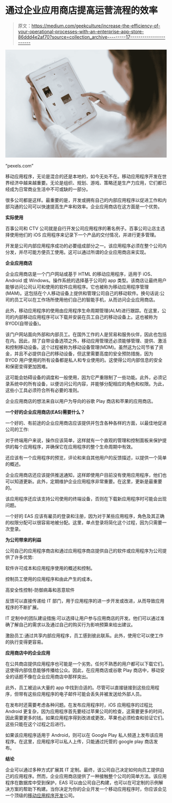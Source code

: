 # 通过企业应用商店提高运营流程的效率

> 原文：<https://medium.com/geekculture/increase-the-efficiency-of-your-operational-processes-with-an-enterprise-app-store-86ddd4e2af70?source=collection_archive---------17----------------------->

![](img/205ff0dafbb7fd09e0f20ff13ceecae2.png)

“pexels.com”

移动应用程序，无论是混合的还是本地的，如今无处不在。移动应用程序开发在世界经济中越来越重要。无论是组织、规划、游戏、策略还是生产力应用，它们都已经成为日常商业生活中不可或缺的一部分。

很多公司都是这样。最重要的是，开发或拥有自己的内部应用程序以促进工作和内部沟通的公司可以快速提高生产率和效率。企业应用商店在这方面是一个优势。

**实际使用**

百事公司和 CTV 公司就是自行开发公司应用程序的著名例子。百事公司让店主选择使用他们的 iOS 应用程序来记录下一个产品的交付情况，并进行更多管理。

开发是公司内部应用程序成功的必要组成部分之一。该应用程序必须在整个公司内分发，并尽可能方便员工使用。这可以通过所谓的企业应用商店来实现。

**企业应用商店**

企业应用商店是一个门户网站或基于 HTML 的移动应用程序，适用于 iOS、Android 或 Windows。操作系统的选择基于公司的 app 类型。该商店让最终用户能够访问公司认可和使用的软件应用程序。它也被称为移动应用程序管理(MAM)。这包括在个人移动设备上提供和管理公司自己的移动软件。换句话说:公司的员工可以在工作场所使用他们自己的智能手机，从而访问企业应用商店。

此外，移动应用程序的使用由应用程序生命周期管理(ALM)进行跟踪。在这里，公司的内部移动应用程序可以下载并安装在员工自己的移动设备上。这也被称为 BYOD(自带设备)。

该门户网站面向外部和内部员工。在国外工作的人是贸易和服务伙伴，因此也包括在内。因此，除了自带设备选项之外，移动应用管理还必须能够管理、提供、激活和控制移动设备。这个过程被称为移动设备管理(MDM)。虽然这为公司节省了资金，并且不必提供自己的移动设备，但这里需要高度的安全预防措施，因为 BYOD 用户使用的所有设备都是私人和专业使用的。这使得公司内部信息的安全和保密变得更加困难。

这可能会妨碍设备的调度和一般使用，因为它严重限制了一些功能。此外，必须记录系统中的所有设备，以便访问公司内容，并能够分配相应的角色和权限。为此，这些小工具必须符合所有必要的准则。

企业应用商店的想法来自以用户为导向的谷歌 Play 商店和苹果的应用商店。

**一个好的企业应用商店(EAS)需要什么？**

一个好的、有前途的企业应用商店应该提供并包含各种各样的方面，以最佳地促进公司的工作:

对于终端用户来说，操作应该简单，这样就有一个直观的管理和控制面板来保护提供的每个应用程序，并确保它在应用程序的整个生命周期中有效。

还应该有一个应用程序的预览，评论和来自其他用户的反馈描述，以提供一个简单的概述。

企业应用商店还应该提供推送通知，这样即使用户目前没有使用应用程序，他们也可以知道更新。此外，定期维护企业应用程序非常重要。在这里，更新是最重要的。

该应用程序还应该支持公司使用的终端设备，否则在下载新应用程序时可能会出现问题。

一个好的 EAS 应该有雇员的登录和注册，因为对于某些应用程序，角色及其正确的权限分配可以很容易地被分配。这里，单点登录将简化这个过程，因为只需要一次登录。

**为公司带来的利益**

公司自己的应用程序商店和通过应用程序商店提供自己的软件或应用程序为公司提供了许多优势:

软件许可成本和应用程序使用的概述和控制。

控制员工使用的应用程序和由此产生的成本。

高安全性控制-防御病毒和恶意软件

反馈可以直接传递给 IT 部门，用于应用程序的进一步开发或改进，从而导致应用程序的不断扩展。

IT 定制中的团队建设措施:可以选择让用户参与应用商店的开发。他们可以通过准确了解自己的需求以及通过自己的购买行为影响预算来给出建议。

激励员工:通过共享内部应用程序，员工感到彼此联系。此外，使用它可以使工作的执行变得更容易。

**应用商店中的企业应用**

在公共商店提供应用程序也可能是一个劣势。任何不熟悉的用户都可以下载它们。这使得内部信息能够传播给公众。因此，在应用商店或谷歌 Play 商店中，移动安全的话题不像在企业应用商店中那样突出。

此外，员工被迫从大量的 app 中找到合适的。尽管可以直接链接到这些应用程序，但带有这些应用程序的电子邮件可能会丢失并被发送给外部人员。

在发布时还需要考虑各种问题。在发布应用程序时，iOS 应用程序的过程比 Android 更复杂，因为应用程序首先要经过苹果公司的检查，这需要更多的时间，因此需要更多的钱。如果应用程序得到改进或更改，苹果也必须检查和验证它们。这些只能在这个过程之后进行。

如果该应用程序适用于 Android，则可以在 Google Play 私人频道上发布该应用程序。在这里，应用程序可以私人上传，只能通过托管的 google play 商店发布。

**结论**

企业可以通过多种方式扩展其 IT 定制。最终，该公司自己决定如何向员工提供自己的应用程序。然而，企业应用商店提供了一种接触整个公司的简单方法。该应用程序在数据库中受到保护，EAS 可以由公司自己构建，也可以在可定制的示例解决方案的帮助下构建。当你决定为你的企业开发一个移动应用程序时，你应该会见一个顶级的[移动应用程序开发](https://www.hyperlinkinfosystem.com)公司。